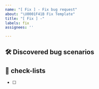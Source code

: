 ```yaml
---
name: "[ Fix ] - Fix bug request"
about: "\U0001F41B Fix Template"
title: "[ Fix ] -"
labels: fix
assignees: ''

---
```


## 🛠️ Discovered bug scenarios

## 📝 check-lists
- [ ]
